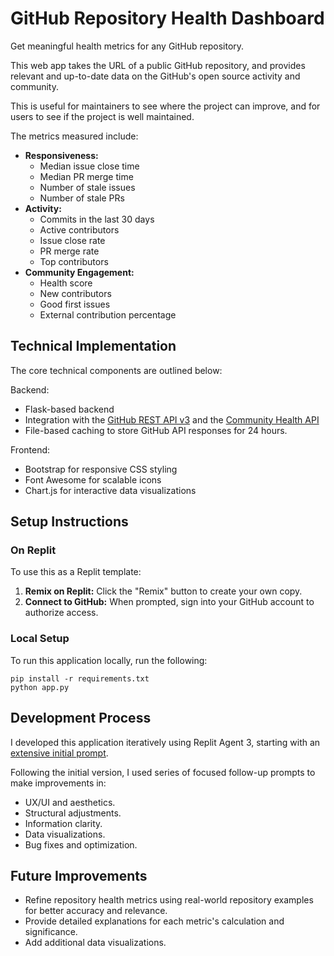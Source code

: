 # GitHub Repository Health Dashboard

Get meaningful health metrics for any GitHub repository.

This web app takes the URL of a public GitHub repository, and provides relevant and up-to-date data on the GitHub's open source activity and community.

This is useful for maintainers to see where the project can improve, and for users to see if the project is well maintained.

The metrics measured include:

*   **Responsiveness:**
    *   Median issue close time
    *   Median PR merge time
    *   Number of stale issues
    *   Number of stale PRs
*   **Activity:**
    *   Commits in the last 30 days
    *   Active contributors
    *   Issue close rate
    *   PR merge rate
    *   Top contributors
*   **Community Engagement:**
    *   Health score
    *   New contributors
    *   Good first issues
    *   External contribution percentage

## Technical Implementation

The core technical components are outlined below:

Backend:
*   Flask-based backend
*   Integration with the [GitHub REST API v3](https://docs.github.com/en/rest) and the [Community Health API](https://docs.github.com/en/rest/metrics/community)
*  File-based caching to store GitHub API responses for 24 hours.

Frontend:
*   Bootstrap for responsive CSS styling
*   Font Awesome for scalable icons
*   Chart.js for interactive data visualizations

## Setup Instructions

### On Replit

To use this as a Replit template:

1.  **Remix on Replit:** Click the "Remix" button to create your own copy.
2.  **Connect to GitHub:** When prompted, sign into your GitHub account to authorize access.

### Local Setup

To run this application locally, run the following:

```
pip install -r requirements.txt
python app.py
```

## Development Process

I developed this application iteratively using Replit Agent 3, starting with an [extensive initial prompt](attached_assets/Pasted--GitHub-Repository-Health-Dashboard-Build-a-Flask-web-app-analyzing-GitHub-repo-health-metrics-w--1758717270345_1758717270345.txt).

Following the initial version, I used series of focused follow-up prompts to make improvements in:
*   UX/UI and aesthetics.
*   Structural adjustments.
*   Information clarity.
*   Data visualizations.
*   Bug fixes and optimization.

## Future Improvements

*   Refine repository health metrics using real-world repository examples for better accuracy and relevance.
*   Provide detailed explanations for each metric's calculation and significance.
*   Add additional data visualizations.